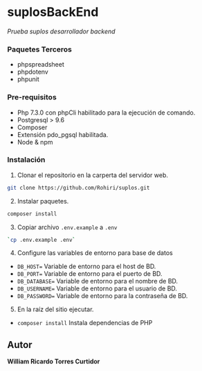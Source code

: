 # suplosBackEnd
_Prueba suplos desarrollador backend_

### Paquetes Terceros

- phpspreadsheet
- phpdotenv
- phpunit

### Pre-requisitos

- Php 7.3.0 con phpCli habilitado para la ejecución de comando.
- Postgresql > 9.6
- Composer
- Extensión pdo_pgsql habilitada.
- Node & npm

### Instalación

1. Clonar el repositorio en la carperta del servidor web.

```sh
git clone https://github.com/Rohiri/suplos.git
```

2. Instalar paquetes.

```sh
composer install
```
3. Copiar archivo  `.env.example` a  `.env`

```sh
`cp .env.example .env`
```

4. Configure las variables de entorno para base de datos
- `DB_HOST=` Variable de entorno para el host de BD.
- `DB_PORT=` Variable de entorno para el puerto de BD.
- `DB_DATABASE=` Variable de entorno para el nombre de BD.
- `DB_USERNAME=` Variable de entorno para el usuario de BD.
- `DB_PASSWORD=` Variable de entorno para la contraseña de BD.

5. En la raíz del sitio ejecutar.
- `composer install` Instala dependencias de PHP


## Autor

**William Ricardo Torres Curtidor**